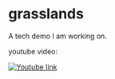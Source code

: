 # grasslands
A tech demo I am working on.

youtube video:

[![Youtube link](https://img.youtube.com/vi/A5aVyobLKn4/0.jpg)](https://www.youtube.com/watch?v=A5aVyobLKn4)
